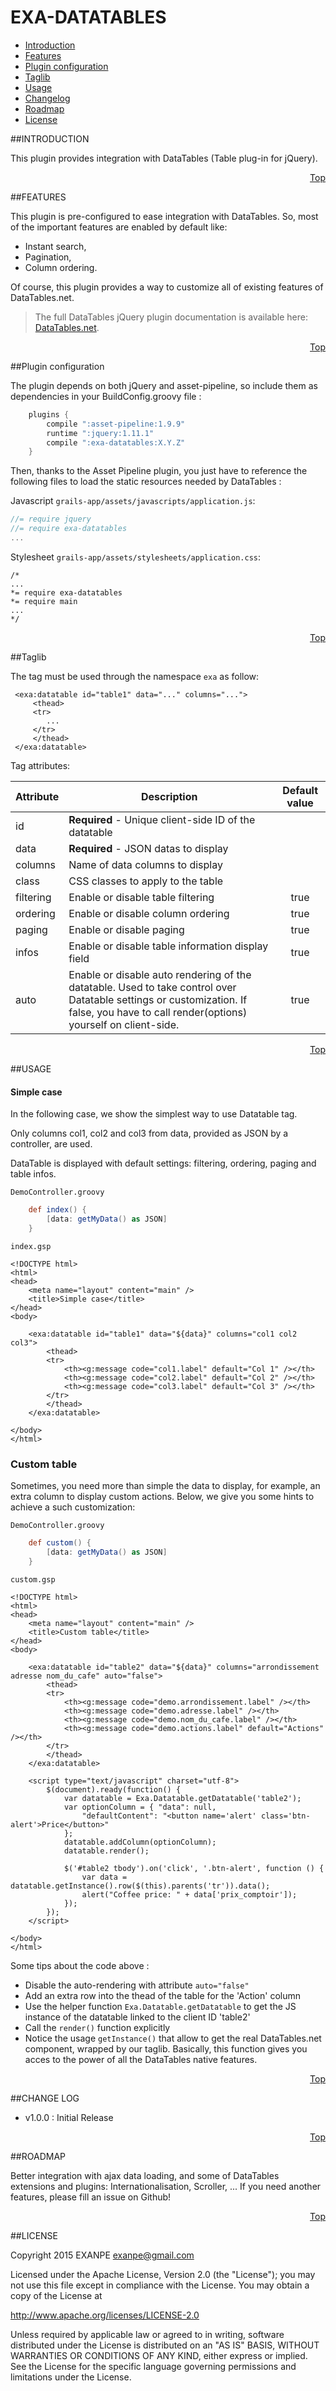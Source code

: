 <a name="Top"></a>

# EXA-DATATABLES

* [Introduction](#intro)
* [Features](#features)
* [Plugin configuration](#configuration)
* [Taglib](#taglib)
* [Usage](#usage)
* [Changelog](#changelog)
* [Roadmap](#roadmap)
* [License](#license)

<a name="intro"></a>
##INTRODUCTION

This plugin provides integration with DataTables (Table plug-in for jQuery).

<p align="right"><a href="#Top">Top</a></p>
<a name="features"></a>
##FEATURES

This plugin is pre-configured to ease integration with DataTables.
So, most of the important features are enabled by default like:
* Instant search,
* Pagination,
* Column ordering.

Of course, this plugin provides a way to customize all of existing features of DataTables.net.

> The full DataTables jQuery plugin documentation is available here: [DataTables.net](https://www.datatables.net/).

<p align="right"><a href="#Top">Top</a></p>
<a name="configuration"></a>
##Plugin configuration

The plugin depends on both jQuery and asset-pipeline, so include them as dependencies in your BuildConfig.groovy file :

```groovy
    plugins {
        compile ":asset-pipeline:1.9.9"
        runtime ":jquery:1.11.1"
        compile ":exa-datatables:X.Y.Z"
    }
```

Then, thanks to the Asset Pipeline plugin, you just have to reference the following files to load the static
resources needed by DataTables :

Javascript `grails-app/assets/javascripts/application.js`:
```javascript
//= require jquery
//= require exa-datatables
...
```

Stylesheet `grails-app/assets/stylesheets/application.css`:
```
/*
...
*= require exa-datatables
*= require main
...
*/
```

<p align="right"><a href="#Top">Top</a></p>
<a name="taglib"></a>
##Taglib

The tag must be used through the namespace `exa` as follow:

```gsp
 <exa:datatable id="table1" data="..." columns="...">
     <thead>
     <tr>
        ...
     </tr>
     </thead>
 </exa:datatable>
```

Tag attributes:

| Attribute | Description                                                                                                                                                                             | Default value |
|-----------|-----------------------------------------------------------------------------------------------------------------------------------------------------------------------------------------|:-------------:|
| id        | **Required** - Unique client-side ID of the datatable                                                                                                                                   |               |
| data      | **Required** - JSON datas to display                                                                                                                                                    |               |
| columns   | Name of data columns to display                                                                                                                                                         |               |
| class     | CSS classes to apply to the table                                                                                                                                                       |               |
| filtering | Enable or disable table filtering                                                                                                                                                       |      true     |
| ordering  | Enable or disable column ordering                                                                                                                                                       |      true     |
| paging    | Enable or disable paging                                                                                                                                                                |      true     |
| infos     | Enable or disable table information display field                                                                                                                                       |      true     |
| auto      | Enable or disable auto rendering of the datatable.  Used to take control over Datatable settings or customization.  If false, you have to call render(options) yourself on client-side. |      true     |

<p align="right"><a href="#Top">Top</a></p>
<a name="usage"></a>
##USAGE

#### Simple case

In the following case, we show the simplest way to use Datatable tag.

Only columns col1, col2 and col3 from data, provided as JSON by a controller, are used.

DataTable is displayed with default settings: filtering, ordering, paging and table infos.

`DemoController.groovy`
```groovy
    def index() {
        [data: getMyData() as JSON]
    }
```

`index.gsp`
```gsp
<!DOCTYPE html>
<html>
<head>
    <meta name="layout" content="main" />
    <title>Simple case</title>
</head>
<body>

    <exa:datatable id="table1" data="${data}" columns="col1 col2 col3">
        <thead>
        <tr>
            <th><g:message code="col1.label" default="Col 1" /></th>
            <th><g:message code="col2.label" default="Col 2" /></th>
            <th><g:message code="col3.label" default="Col 3" /></th>
        </tr>
        </thead>
    </exa:datatable>

</body>
</html>
```

### Custom table

Sometimes, you need more than simple the data to display, for example, an extra column to display custom actions.
Below, we give you some hints to achieve a such customization:

`DemoController.groovy`
```groovy
    def custom() {
        [data: getMyData() as JSON]
    }
```

`custom.gsp`
```gsp
<!DOCTYPE html>
<html>
<head>
    <meta name="layout" content="main" />
    <title>Custom table</title>
</head>
<body>

    <exa:datatable id="table2" data="${data}" columns="arrondissement adresse nom_du_cafe" auto="false">
        <thead>
        <tr>
            <th><g:message code="demo.arrondissement.label" /></th>
            <th><g:message code="demo.adresse.label" /></th>
            <th><g:message code="demo.nom_du_cafe.label" /></th>
            <th><g:message code="demo.actions.label" default="Actions" /></th>
        </tr>
        </thead>
    </exa:datatable>

    <script type="text/javascript" charset="utf-8">
        $(document).ready(function() {
            var datatable = Exa.Datatable.getDatatable('table2');
            var optionColumn = { "data": null,
                "defaultContent": "<button name='alert' class='btn-alert'>Price</button>"
            };
            datatable.addColumn(optionColumn);
            datatable.render();

            $('#table2 tbody').on('click', '.btn-alert', function () {
                var data = datatable.getInstance().row($(this).parents('tr')).data();
                alert("Coffee price: " + data['prix_comptoir']);
            });
        });
    </script>

</body>
</html>
```

Some tips about the code above :
* Disable the auto-rendering with attribute `auto="false"`
* Add an extra row into the thead of the table for the 'Action' column
* Use the helper function `Exa.Datatable.getDatatable` to get the JS instance of the datatable linked to the client ID 'table2'
* Call the `render()` function explicitly
* Notice the usage `getInstance()` that allow to get the real DataTables.net component, wrapped by our taglib.  Basically, this function gives you acces to the power of all the DataTables native features.

<p align="right"><a href="#Top">Top</a></p>
<a name="changelog"></a>
##CHANGE LOG

* v1.0.0 : Initial Release

<p align="right"><a href="#Top">Top</a></p>
<a name="roadmap"></a>
##ROADMAP

Better integration with ajax data loading, and some of DataTables extensions and plugins: Internationalisation, Scroller, ...
If you need another features, please fill an issue on Github!

<p align="right"><a href="#Top">Top</a></p>
<a name="License"></a>
##LICENSE

Copyright 2015 EXANPE <exanpe@gmail.com>

Licensed under the Apache License, Version 2.0 (the "License"); you may not use this file except in compliance with the License. You may obtain a copy of the License at

http://www.apache.org/licenses/LICENSE-2.0

Unless required by applicable law or agreed to in writing, software distributed under the License is distributed on an "AS IS" BASIS, WITHOUT WARRANTIES OR CONDITIONS OF ANY KIND, either express or implied. See the License for the specific language governing permissions and limitations under the License.
